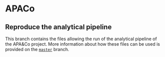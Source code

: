 
<!-- README.md is generated from README.Rmd. Please edit that file -->

# APACo

<!-- badges: start -->
<!-- badges: end -->

## Reproduce the analytical pipeline

This branch contains the files allowing the run of the analytical
pipeline of the APA&Co project. More information about how these files
can be used is provided on the
[`master`](https://github.com/pydemull/APACo/tree/master) branch.
